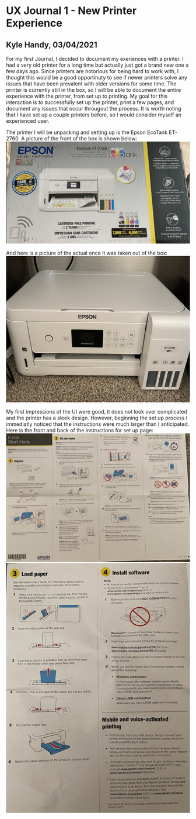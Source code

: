 # UX Journal 1 - New Printer Experience

## Kyle Handy, 03/04/2021

For my first Journal, I decided to document my exeriences with a printer. I had a very old printer for a long time but actually just got a brand new one a few days ago. Since printers are notorious for being hard to work with, I thought this would be a good opportinuty to see if newer printers solve any issues that have been prevalent with older versions for some time. The printer is currently still in the box, so I will be able to document the entire experience with the printer, from set up to printing. My goal for this interaction is to successfully set up the printer, print a few pages, and document any issues that occur througout the process. It is worth noting that I have set up a couple printers before, so I would consider myself an experienced user.
  
The printer I will be unpacking and setting up is the Epson EcoTank ET-2760. A picture of the front of the box is shown below:
![alt text](https://github.com/UsabilityEngineering/ux-portfolio-khandy7/blob/master/UX_Journal1/Front_box.png?raw=true)

And here is a picture of the actual once it was taken out of the box:
![alt text](https://github.com/UsabilityEngineering/ux-portfolio-khandy7/blob/master/UX_Journal1/printer.png?raw=true)

My first impressions of the UI were good, it does not look over complicated and the printer has a sleek design. However, beginning the set up process I immediatly noticed that the instructions were much larger than I anticipated. Here is the front and back of the instructions for set up page:
![alt text](https://github.com/UsabilityEngineering/ux-portfolio-khandy7/blob/master/UX_Journal1/front_page.png?raw=true)
![alt text](https://github.com/UsabilityEngineering/ux-portfolio-khandy7/blob/master/UX_Journal1/back_page.png?raw=true)
